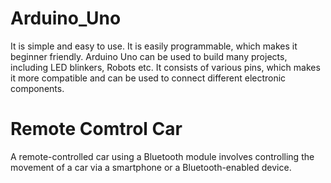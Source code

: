 # Arduino_Uno
It is simple and easy to use. It is easily programmable, which makes it beginner friendly. Arduino Uno can be used to build many projects, including LED blinkers, Robots etc. It consists of various pins, which makes it more compatible and can be used to connect different electronic components.

# Remote Comtrol Car
A remote-controlled car using a Bluetooth module involves controlling the movement of a car via a smartphone or a Bluetooth-enabled device.

